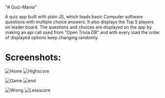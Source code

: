 "# Quiz-Mania" 

A quiz app built with plain JS, which loads basic Computer software questions with multiple choice answers. It also displays the Top 5 players on leader board. 
The questions and  choices are displayed on the app by making an api call used from "Open Trivia DB" and with every load the order of displayed options keep changing randomly.
<h1> Screenshots: </h1>


![Home](https://user-images.githubusercontent.com/40733044/88418141-b928c480-ce00-11ea-9c6c-e36dd390be06.png)
![Highscore](https://user-images.githubusercontent.com/40733044/88418140-b928c480-ce00-11ea-99fe-74dcee8e1678.png)

![Game](https://user-images.githubusercontent.com/40733044/88418138-b8902e00-ce00-11ea-9a1d-73bf470b6a1b.png)
![end](https://user-images.githubusercontent.com/40733044/88418135-b75f0100-ce00-11ea-9519-7ed9a5b138ad.png)

![Wrong](https://user-images.githubusercontent.com/40733044/88418146-b9c15b00-ce00-11ea-948c-58c6eff32300.png)
![Lessscore](https://user-images.githubusercontent.com/40733044/88418143-b9c15b00-ce00-11ea-8ccd-d1f06b6e7e66.png)


